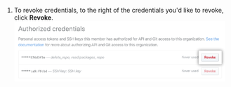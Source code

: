 1. To revoke credentials, to the right of the credentials you'd like to revoke, click **Revoke**. ![Revoke button](/assets/images/help/saml/revoke-credentials.png)
